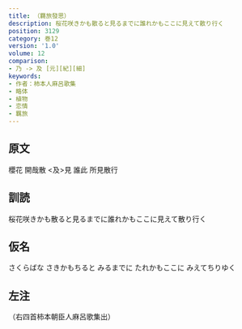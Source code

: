 ```yaml
---
title: （羇旅發思）
description: 桜花咲きかも散ると見るまでに誰れかもここに見えて散り行く
position: 3129
category: 巻12
version: '1.0'
volume: 12
comparison:
- 乃 -> 及 [元][紀][細]
keywords:
- 作者：柿本人麻呂歌集
- 略体
- 植物
- 恋情
- 羈旅
---
```


## 原文

櫻花 開哉散 <及>見 誰此 所見散行

## 訓読

桜花咲きかも散ると見るまでに誰れかもここに見えて散り行く

## 仮名

さくらばな さきかもちると みるまでに たれかもここに みえてちりゆく

## 左注

（右四首柿本朝臣人麻呂歌集出）
